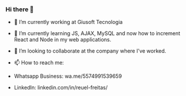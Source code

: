 ### Hi there 👋

- 🔭 I’m currently working at Giusoft Tecnologia
- 🌱 I’m currently learning JS, AJAX, MySQL and now how to increment React and Node in my web applications.
- 👯 I’m looking to collaborate at the company where I've worked.


- 📫 How to reach me: 
- Whatsapp Business: wa.me/5574991539659
- LinkedIn: linkedin.com/in/reuel-freitas/

